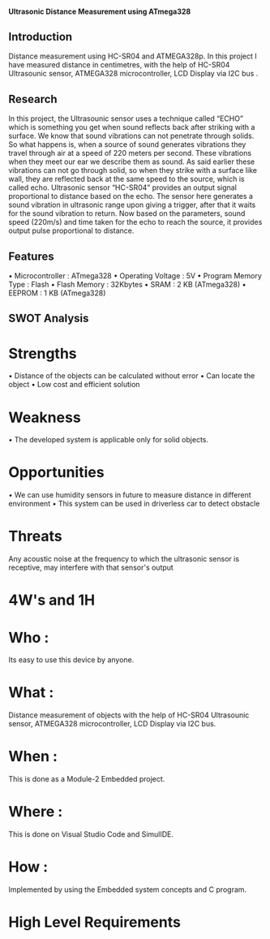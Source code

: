 #### Ultrasonic Distance Measurement using ATmega328

## Introduction

Distance measurement using HC-SR04 and ATMEGA328p. In this project I have measured distance in centimetres, with the help of HC-SR04 Ultrasounic sensor, ATMEGA328 microcontroller, LCD Display via I2C bus .

## Research

In this project, the Ultrasounic sensor uses a technique called “ECHO” which is something you get when sound reflects back after striking with a surface. We know that sound vibrations can not penetrate through solids. So what happens is, when a source of sound generates vibrations they travel through air at a speed of 220 meters per second. These vibrations when they meet our ear we describe them as sound. As said earlier these vibrations can not go through solid, so when they strike with a surface like wall, they are reflected back at the same speed to the source, which is called echo. Ultrasonic sensor “HC-SR04” provides an output signal proportional to distance based on the echo. The sensor here generates a sound vibration in ultrasonic range upon giving a trigger, after that it waits for the sound vibration to return. Now based on the parameters, sound speed (220m/s) and time taken for the echo to reach the source, it provides output pulse proportional to distance.

## Features

•	Microcontroller : ATmega328
•	Operating Voltage : 5V
•	Program Memory Type : Flash
•	Flash Memory : 32Kbytes
•	SRAM : 2 KB (ATmega328)
•	EEPROM : 1 KB (ATmega328)

## SWOT Analysis

# Strengths

•	Distance of the objects can be calculated without error
•	Can locate the object
•	Low cost and efficient solution

# Weakness

•	The developed system is applicable only for solid objects.

# Opportunities

•	We can use humidity sensors in future to measure distance in different environment
•	This system can be used in driverless car to detect obstacle

# Threats

Any acoustic noise at the frequency to which the ultrasonic sensor is receptive, may interfere with that sensor's output
# 4W's and 1H
# Who :
Its easy to use this device by anyone.

# What :
Distance measurement of objects with the help of HC-SR04 Ultrasounic sensor, ATMEGA328 microcontroller, LCD Display via I2C bus.

# When :
This is done as a Module-2 Embedded project.

# Where :
This is done on Visual Studio Code and SimulIDE.

# How :
Implemented by using the Embedded system concepts and C program.

# High Level Requirements


